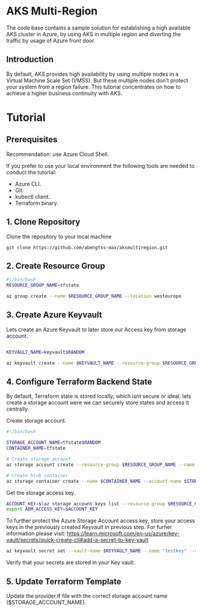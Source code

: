 # AKS Multi-Region
The code base contains a sample solution for establishing a high available AKS cluster in Azure, by using AKS in multiple region and diverting the traffic by usage of Azure front door.

## Introduction
By default, AKS provides high availability by using multiple nodes in a Virtual Machine Scale Set (VMSS). But these multiple nodes don’t protect your system from a region failure. This tutorial concentrates on how to achieve a higher business continuity with AKS.

# Tutorial

## Prerequisites
Recommendation: use Azure Cloud Shell. 

If you prefer to use your local environment the following tools are needed to conduct the tutorial:
- Azure CLI.
- Git.
- kubectl client.
- Terraform binary.

## 1. Clone Repository
Clone the repository to your local machine

```git
git clone https://github.com/abengtss-max/aksmultiregion.git
```

## 2. Create Resource Group
```bash
#!/bin/bash
RESOURCE_GROUP_NAME=tfstate

az group create --name $RESOURCE_GROUP_NAME --location westeurope
``` 

## 3. Create Azure Keyvault
Lets create an Azure Keyvault to later store our Access key from storage account. 

```bash

KEYVAULT_NAME=keyvault$RANDOM

az keyvault create --name $KEYVAULT_NAME --resource-group $RESOURCE_GROUP_NAME --location "westeurope"
``` 
## 4. Configure Terraform Backend State
By default, Terraform state is stored locally, which isnt secure or ideal. lets create a storage account were we can securely store states and access it centrally.

Create storage account.

```bash
#!/bin/bash

STORAGE_ACCOUNT_NAME=tfstate$RANDOM
CONTAINER_NAME=tfstate

# Create storage account
az storage account create --resource-group $RESOURCE_GROUP_NAME --name $STORAGE_ACCOUNT_NAME --sku Standard_LRS --encryption-services blob

# Create blob container
az storage container create --name $CONTAINER_NAME --account-name $STORAGE_ACCOUNT_NAME
```  

Get the storage access key.
```bash
ACCOUNT_KEY=$(az storage account keys list --resource-group $RESOURCE_GROUP_NAME --account-name $STORAGE_ACCOUNT_NAME --query '[0].value' -o tsv)
export ARM_ACCESS_KEY=$ACCOUNT_KEY
``` 

To further protect the Azure Storage Account access key, store your access keys in the previously created Keyvault in previous step. For furher information please visit: https://learn.microsoft.com/en-us/azure/key-vault/secrets/quick-create-cli#add-a-secret-to-key-vault

```bash
az keyvault secret set --vault-name $KEYVAULT_NAME --name "testkey" --value $ACCOUNT_KEY
``` 
Verify that your secrets are stored in your Key vault.

## 5. Update Terraform Template
Update the provider.tf file with the correct storage account name ($STORAGE_ACCOUNT_NAME).